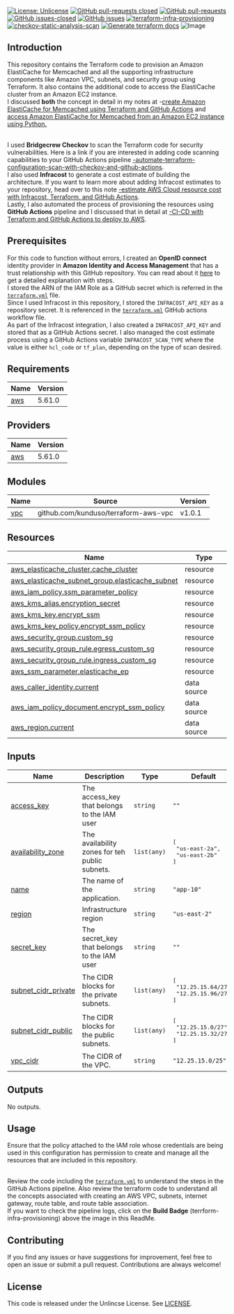 [![License: Unlicense](https://img.shields.io/badge/license-Unlicense-white.svg)](https://choosealicense.com/licenses/unlicense/) [![GitHub pull-requests closed](https://img.shields.io/github/issues-pr-closed/kunduso/amazon-elasticache-memcached-tf)](https://github.com/kunduso/amazon-elasticache-memcached-tf/pulls?q=is%3Apr+is%3Aclosed) [![GitHub pull-requests](https://img.shields.io/github/issues-pr/kunduso/amazon-elasticache-memcached-tf)](https://GitHub.com/kunduso/amazon-elasticache-memcached-tf/pull/) 
[![GitHub issues-closed](https://img.shields.io/github/issues-closed/kunduso/amazon-elasticache-memcached-tf)](https://github.com/kunduso/amazon-elasticache-memcached-tf/issues?q=is%3Aissue+is%3Aclosed) [![GitHub issues](https://img.shields.io/github/issues/kunduso/amazon-elasticache-memcached-tf)](https://GitHub.com/kunduso/amazon-elasticache-memcached-tf/issues/) 
[![terraform-infra-provisioning](https://github.com/kunduso/amazon-elasticache-memcached-tf/actions/workflows/terraform.yml/badge.svg?branch=main)](https://github.com/kunduso/amazon-elasticache-memcached-tf/actions/workflows/terraform.yml) [![checkov-static-analysis-scan](https://github.com/kunduso/amazon-elasticache-memcached-tf/actions/workflows/code-scan.yml/badge.svg?branch=main)](https://github.com/kunduso/amazon-elasticache-memcached-tf/actions/workflows/code-scan.yml) [![Generate terraform docs](https://github.com/kunduso/amazon-elasticache-memcached-tf/actions/workflows/documentation.yml/badge.svg)](https://github.com/kunduso/amazon-elasticache-memcached-tf/actions/workflows/documentation.yml)
![Image](https://skdevops.files.wordpress.com/2024/08/100-image-0.png)
## Introduction
This repository contains the Terraform code to provision an Amazon ElastiCache for Memcached and all the supporting infrastructure components like Amazon VPC, subnets, and security group using Terraform. It also contains the additional code to access the ElastiCache cluster from an Amazon EC2 instance.
<br/>I discussed **both** the concept in detail in my notes at -[create Amazon ElastiCache for Memcached using Terraform and GitHub Actions](http://skundunotes.com/2024/08/16/create-amazon-elasticache-for-memcached-using-terraform-and-github-actions/) and [access Amazon ElastiCache for Memcached from an Amazon EC2 instance using Python.](https://skundunotes.com/2024/08/21/access-amazon-elasticache-for-memcached-from-an-amazon-ec2-instance-using-python/)

<br />I used **Bridgecrew Checkov** to scan the Terraform code for security vulnerabilities. Here is a link if you are interested in adding code scanning capabilities to your GitHub Actions pipeline [-automate-terraform-configuration-scan-with-checkov-and-github-actions](https://skundunotes.com/2023/04/12/automate-terraform-configuration-scan-with-checkov-and-github-actions/).
<br />I also used **Infracost** to generate a cost estimate of building the architecture. If you want to learn more about adding Infracost estimates to your repository, head over to this note [-estimate AWS Cloud resource cost with Infracost, Terraform, and GitHub Actions](https://skundunotes.com/2023/07/17/estimate-aws-cloud-resource-cost-with-infracost-terraform-and-github-actions/).
<br />Lastly, I also automated the process of provisioning the resources using **GitHub Actions** pipeline and I discussed that in detail at [-CI-CD with Terraform and GitHub Actions to deploy to AWS](https://skundunotes.com/2023/03/07/ci-cd-with-terraform-and-github-actions-to-deploy-to-aws/).

## Prerequisites
For this code to function without errors, I created an **OpenID connect** identity provider in **Amazon Identity and Access Management** that has a trust relationship with this GitHub repository. You can read about it [here](https://skundunotes.com/2023/02/28/securely-integrate-aws-credentials-with-github-actions-using-openid-connect/) to get a detailed explanation with steps.
<br />I stored the ARN of the IAM Role as a GitHub secret which is referred in the [`terraform.yml`](https://github.com/kunduso/amazon-elasticache-memcached-tf/blob/cd2aa394bea3f3f6421cfa559f6a8b5f8b6d9ee8/.github/workflows/terraform.yml#L42) file.
<br />Since I used Infracost in this repository, I stored the `INFRACOST_API_KEY` as a repository secret. It is referenced in the [`terraform.yml`](https://github.com/kunduso/amazon-elasticache-memcached-tf/blob/cd2aa394bea3f3f6421cfa559f6a8b5f8b6d9ee8/.github/workflows/terraform.yml#L52) GitHub actions workflow file.
<br />As part of the Infracost integration, I also created a `INFRACOST_API_KEY` and stored that as a GitHub Actions secret. I also managed the cost estimate process using a GitHub Actions variable `INFRACOST_SCAN_TYPE` where the value is either `hcl_code` or `tf_plan`, depending on the type of scan desired.
<!-- BEGIN_TF_DOCS -->
## Requirements

| Name | Version |
|------|---------|
| <a name="requirement_aws"></a> [aws](#requirement\_aws) | 5.61.0 |

## Providers

| Name | Version |
|------|---------|
| <a name="provider_aws"></a> [aws](#provider\_aws) | 5.61.0 |

## Modules

| Name | Source | Version |
|------|--------|---------|
| <a name="module_vpc"></a> [vpc](#module\_vpc) | github.com/kunduso/terraform-aws-vpc | v1.0.1 |

## Resources

| Name | Type |
|------|------|
| [aws_elasticache_cluster.cache_cluster](https://registry.terraform.io/providers/hashicorp/aws/5.61.0/docs/resources/elasticache_cluster) | resource |
| [aws_elasticache_subnet_group.elasticache_subnet](https://registry.terraform.io/providers/hashicorp/aws/5.61.0/docs/resources/elasticache_subnet_group) | resource |
| [aws_iam_policy.ssm_parameter_policy](https://registry.terraform.io/providers/hashicorp/aws/5.61.0/docs/resources/iam_policy) | resource |
| [aws_kms_alias.encryption_secret](https://registry.terraform.io/providers/hashicorp/aws/5.61.0/docs/resources/kms_alias) | resource |
| [aws_kms_key.encrypt_ssm](https://registry.terraform.io/providers/hashicorp/aws/5.61.0/docs/resources/kms_key) | resource |
| [aws_kms_key_policy.encrypt_ssm_policy](https://registry.terraform.io/providers/hashicorp/aws/5.61.0/docs/resources/kms_key_policy) | resource |
| [aws_security_group.custom_sg](https://registry.terraform.io/providers/hashicorp/aws/5.61.0/docs/resources/security_group) | resource |
| [aws_security_group_rule.egress_custom_sg](https://registry.terraform.io/providers/hashicorp/aws/5.61.0/docs/resources/security_group_rule) | resource |
| [aws_security_group_rule.ingress_custom_sg](https://registry.terraform.io/providers/hashicorp/aws/5.61.0/docs/resources/security_group_rule) | resource |
| [aws_ssm_parameter.elasticache_ep](https://registry.terraform.io/providers/hashicorp/aws/5.61.0/docs/resources/ssm_parameter) | resource |
| [aws_caller_identity.current](https://registry.terraform.io/providers/hashicorp/aws/5.61.0/docs/data-sources/caller_identity) | data source |
| [aws_iam_policy_document.encrypt_ssm_policy](https://registry.terraform.io/providers/hashicorp/aws/5.61.0/docs/data-sources/iam_policy_document) | data source |
| [aws_region.current](https://registry.terraform.io/providers/hashicorp/aws/5.61.0/docs/data-sources/region) | data source |

## Inputs

| Name | Description | Type | Default | Required |
|------|-------------|------|---------|:--------:|
| <a name="input_access_key"></a> [access\_key](#input\_access\_key) | The access\_key that belongs to the IAM user | `string` | `""` | no |
| <a name="input_availability_zone"></a> [availability\_zone](#input\_availability\_zone) | The availability zones for teh public subnets. | `list(any)` | <pre>[<br/>  "us-east-2a",<br/>  "us-east-2b"<br/>]</pre> | no |
| <a name="input_name"></a> [name](#input\_name) | The name of the application. | `string` | `"app-10"` | no |
| <a name="input_region"></a> [region](#input\_region) | Infrastructure region | `string` | `"us-east-2"` | no |
| <a name="input_secret_key"></a> [secret\_key](#input\_secret\_key) | The secret\_key that belongs to the IAM user | `string` | `""` | no |
| <a name="input_subnet_cidr_private"></a> [subnet\_cidr\_private](#input\_subnet\_cidr\_private) | The CIDR blocks for the private subnets. | `list(any)` | <pre>[<br/>  "12.25.15.64/27",<br/>  "12.25.15.96/27"<br/>]</pre> | no |
| <a name="input_subnet_cidr_public"></a> [subnet\_cidr\_public](#input\_subnet\_cidr\_public) | The CIDR blocks for the public subnets. | `list(any)` | <pre>[<br/>  "12.25.15.0/27",<br/>  "12.25.15.32/27"<br/>]</pre> | no |
| <a name="input_vpc_cidr"></a> [vpc\_cidr](#input\_vpc\_cidr) | The CIDR of the VPC. | `string` | `"12.25.15.0/25"` | no |

## Outputs

No outputs.
<!-- END_TF_DOCS -->
## Usage
Ensure that the policy attached to the IAM role whose credentials are being used in this configuration has permission to create and manage all the resources that are included in this repository.

<br />Review the code including the [`terraform.yml`](./.github/workflows/terraform.yml) to understand the steps in the GitHub Actions pipeline. Also review the terraform code to understand all the concepts associated with creating an AWS VPC, subnets, internet gateway, route table, and route table association.
<br />If you want to check the pipeline logs, click on the **Build Badge** (terrform-infra-provisioning) above the image in this ReadMe.
## Contributing
If you find any issues or have suggestions for improvement, feel free to open an issue or submit a pull request. Contributions are always welcome!
## License
This code is released under the Unlincse License. See [LICENSE](LICENSE).